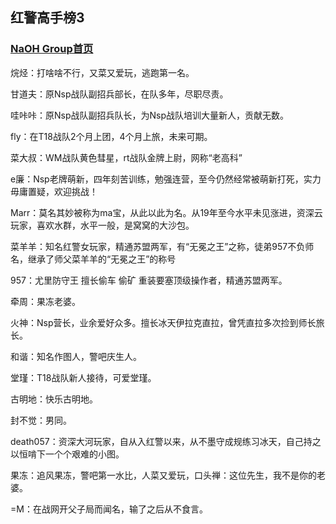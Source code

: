 ## 红警高手榜3

### [NaOH Group首页](index.md)

烷烃：打啥啥不行，又菜又爱玩，逃跑第一名。

甘道夫：原Nsp战队副招兵部长，在队多年，尽职尽责。

哇咔咔：原Nsp战队副招兵队长，为Nsp战队培训大量新人，贡献无数。

fly：在T18战队2个月上团，4个月上旅，未来可期。

菜大叔：WM战队黄色彗星，rt战队金牌上尉，网称“老高科”

e廉：Nsp老牌萌新，四年刻苦训练，勉强连营，至今仍然经常被萌新打死，实力毋庸置疑，欢迎挑战！

Marr：莫名其妙被称为ma宝，从此以此为名。从19年至今水平未见涨进，资深云玩家，喜欢水群，水平一般，是窝窝的大沙包。

菜羊羊：知名红警女玩家，精通苏盟两军，有“无冕之王”之称，徒弟957不负师名，继承了师父菜羊羊的“无冕之王”的称号

957：尤里防守王 擅长偷车 偷矿 重装要塞顶级操作者，精通苏盟两军。

牵周：果冻老婆。

火神：Nsp营长，业余爱好众多。擅长冰天伊拉克直拉，曾凭直拉多次捡到师长旅长。

和谐：知名作图人，警吧庆生人。

堂瑾：T18战队新人接待，可爱堂瑾。

古明地：快乐古明地。

封不觉：男同。

death057：资深大河玩家，自从入红警以来，从不墨守成规练习冰天，自己持之以恒啃下一个个艰难的小图。

果冻：追风果冻，警吧第一水比，人菜又爱玩，口头禅：这位先生，我不是你的老婆。

=M：在战网开父子局而闻名，输了之后从不食言。
